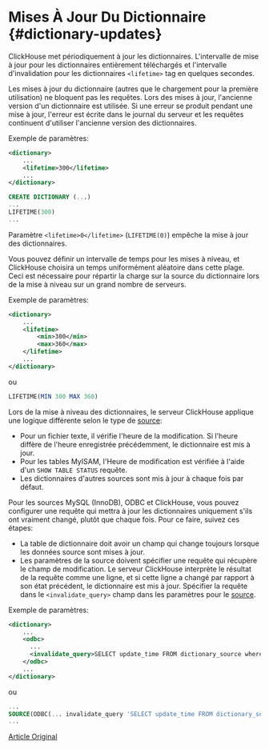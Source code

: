 # Mises À Jour Du Dictionnaire {#dictionary-updates}

ClickHouse met périodiquement à jour les dictionnaires. L'intervalle de mise à jour pour les dictionnaires entièrement téléchargés et l'intervalle d'invalidation pour les dictionnaires `<lifetime>` tag en quelques secondes.

Les mises à jour du dictionnaire (autres que le chargement pour la première utilisation) ne bloquent pas les requêtes. Lors des mises à jour, l'ancienne version d'un dictionnaire est utilisée. Si une erreur se produit pendant une mise à jour, l'erreur est écrite dans le journal du serveur et les requêtes continuent d'utiliser l'ancienne version des dictionnaires.

Exemple de paramètres:

``` xml
<dictionary>
    ...
    <lifetime>300</lifetime>
    ...
</dictionary>
```

``` sql
CREATE DICTIONARY (...)
...
LIFETIME(300)
...
```

Paramètre `<lifetime>0</lifetime>` (`LIFETIME(0)`) empêche la mise à jour des dictionnaires.

Vous pouvez définir un intervalle de temps pour les mises à niveau, et ClickHouse choisira un temps uniformément aléatoire dans cette plage. Ceci est nécessaire pour répartir la charge sur la source du dictionnaire lors de la mise à niveau sur un grand nombre de serveurs.

Exemple de paramètres:

``` xml
<dictionary>
    ...
    <lifetime>
        <min>300</min>
        <max>360</max>
    </lifetime>
    ...
</dictionary>
```

ou

``` sql
LIFETIME(MIN 300 MAX 360)
```

Lors de la mise à niveau des dictionnaires, le serveur ClickHouse applique une logique différente selon le type de [source](external_dicts_dict_sources.md):

-   Pour un fichier texte, il vérifie l'heure de la modification. Si l'heure diffère de l'heure enregistrée précédemment, le dictionnaire est mis à jour.
-   Pour les tables MyISAM, l'Heure de modification est vérifiée à l'aide d'un `SHOW TABLE STATUS` requête.
-   Les dictionnaires d'autres sources sont mis à jour à chaque fois par défaut.

Pour les sources MySQL (InnoDB), ODBC et ClickHouse, vous pouvez configurer une requête qui mettra à jour les dictionnaires uniquement s'ils ont vraiment changé, plutôt que chaque fois. Pour ce faire, suivez ces étapes:

-   La table de dictionnaire doit avoir un champ qui change toujours lorsque les données source sont mises à jour.
-   Les paramètres de la source doivent spécifier une requête qui récupère le champ de modification. Le serveur ClickHouse interprète le résultat de la requête comme une ligne, et si cette ligne a changé par rapport à son état précédent, le dictionnaire est mis à jour. Spécifier la requête dans le `<invalidate_query>` champ dans les paramètres pour le [source](external_dicts_dict_sources.md).

Exemple de paramètres:

``` xml
<dictionary>
    ...
    <odbc>
      ...
      <invalidate_query>SELECT update_time FROM dictionary_source where id = 1</invalidate_query>
    </odbc>
    ...
</dictionary>
```

ou

``` sql
...
SOURCE(ODBC(... invalidate_query 'SELECT update_time FROM dictionary_source where id = 1'))
...
```

[Article Original](https://clickhouse.tech/docs/en/query_language/dicts/external_dicts_dict_lifetime/) <!--hide-->
